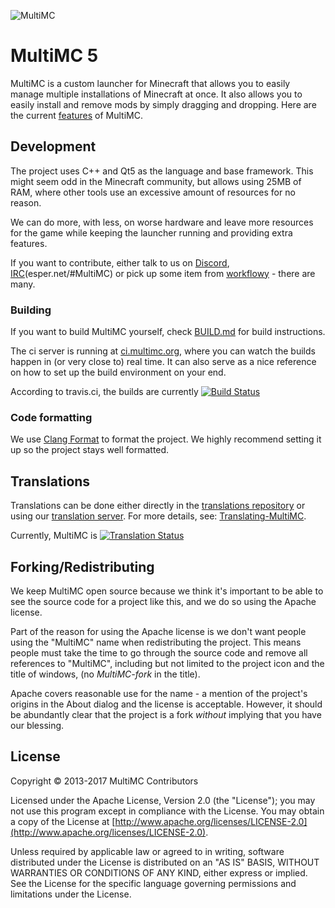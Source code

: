 ![MultiMC](http://i.imgur.com/QJXbz.png)

MultiMC 5
=========

MultiMC is a custom launcher for Minecraft that allows you to easily manage multiple installations of Minecraft at once. It also allows you to easily install and remove mods by simply dragging and dropping. Here are the current [features](https://github.com/MultiMC/MultiMC5/wiki#features) of MultiMC.


## Development
The project uses C++ and Qt5 as the language and base framework. This might seem odd in the Minecraft community, but allows using 25MB of RAM, where other tools use an excessive amount of resources for no reason.

We can do more, with less, on worse hardware and leave more resources for the game while keeping the launcher running and providing extra features.

If you want to contribute, either talk to us on [Discord](https://discord.gg/0k2zsXGNHs0fE4Wm), [IRC](http://webchat.esper.net/?nick=&channels=MultiMC)(esper.net/#MultiMC) or pick up some item from [workflowy](https://workflowy.com/s/2EyDMcp7CU) - there are many.

### Building
If you want to build MultiMC yourself, check [BUILD.md](BUILD.md) for build instructions.

The ci server is running at [ci.multimc.org](http://ci.multimc.org), where you can watch the builds happen in (or very close to) real time. It can also serve as a nice reference on how to set up the build environment on your end.

According to travis.ci, the builds are currently [![Build Status](https://travis-ci.org/MultiMC/MultiMC5.svg?branch=develop)](https://travis-ci.org/MultiMC/MultiMC5)

### Code formatting
We use [Clang Format](http://clang.llvm.org/docs/ClangFormat.html) to format the project. We highly recommend setting it up so the project stays well formatted.


## Translations
Translations can be done either directly in the [translations repository](https://github.com/MultiMC/MultiMC5) or using our [translation server](http://translate.multimc.org). For more details, see: [Translating-MultiMC](https://github.com/MultiMC/MultiMC5/wiki/Translating-MultiMC).

Currently, MultiMC is [![Translation Status](http://translate.multimc.org/widgets/multimc/-/shields-badge.svg)](http://translate.multimc.org/engage/multimc/?utm_source=widget)

## Forking/Redistributing
We keep MultiMC open source because we think it's important to be able to see the source code for a project like this, and we do so using the Apache license.

Part of the reason for using the Apache license is we don't want people using the "MultiMC" name when redistributing the project. This means people must take the time to go through the source code and remove all references to "MultiMC", including but not limited to the project icon and the title of windows, (no *MultiMC-fork* in the title).

Apache covers reasonable use for the name - a mention of the project's origins in the About dialog and the license is acceptable. However, it should be abundantly clear that the project is a fork *without* implying that you have our blessing.


## License
Copyright &copy; 2013-2017 MultiMC Contributors

Licensed under the Apache License, Version 2.0 (the "License"); you may not use this program except in compliance with the License. You may obtain a copy of the License at [http://www.apache.org/licenses/LICENSE-2.0](http://www.apache.org/licenses/LICENSE-2.0).

Unless required by applicable law or agreed to in writing, software distributed under the License is distributed on an "AS IS" BASIS, WITHOUT WARRANTIES OR CONDITIONS OF ANY KIND, either express or implied. See the License for the specific language governing permissions and limitations under the License.

